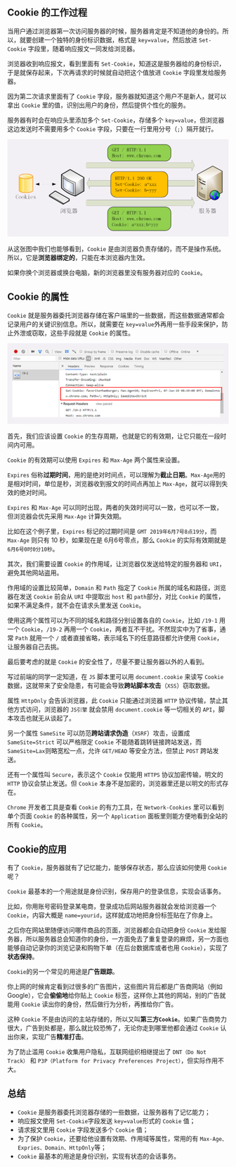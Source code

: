 ## Cookie 的工作过程

当用户通过浏览器第一次访问服务器的时候，服务器肯定是不知道他的身份的。所以，就要创建一个独特的身份标识数据，格式是 `key=value`，然后放进 `Set-Cookie` 字段里，随着响应报文一同发给浏览器。

浏览器收到响应报文，看到里面有 `Set-Cookie`，知道这是服务器给的身份标识，于是就保存起来，下次再请求的时候就自动把这个值放进 `Cookie` 字段里发给服务器。

因为第二次请求里面有了 `Cookie` 字段，服务器就知道这个用户不是新人，就可以拿出 `Cookie` 里的值，识别出用户的身份，然后提供个性化的服务。

服务器有时会在响应头里添加多个 `Set-Cookie`，存储多个 `key=value`，但浏览器这边发送时不需要用多个 `Cookie` 字段，只要在一行里用分号（`;`）隔开就行。

<img src=".\assets\15.png" alt="15" style="zoom: 50%;" />

从这张图中我们也能够看到，`Cookie` 是由浏览器负责存储的，而不是操作系统。所以，它是**浏览器绑定的**，只能在本浏览器内生效。

如果你换个浏览器或换台电脑，新的浏览器里没有服务器对应的 `Cookie`。



## Cookie 的属性

`Cookie` 就是服务器委托浏览器存储在客户端里的一些数据，而这些数据通常都会记录用户的关键识别信息。所以，就需要在 `key=value`外再用一些手段来保护，防止外泄或窃取，这些手段就是 `Cookie` 的属性。

<img src=".\assets\16.png" alt="16" style="zoom:50%;" />

首先，我们应该设置 `Cookie` 的生存周期，也就是它的有效期，让它只能在一段时间内可用。

`Cookie` 的有效期可以使用 `Expires` 和 `Max-Age` 两个属性来设置。

`Expires` 俗称**过期时间**，用的是绝对时间点，可以理解为**截止日期**。`Max-Age`用的是相对时间，单位是秒，浏览器收到报文的时间点再加上 `Max-Age`，就可以得到失效的绝对时间。

`Expires` 和 `Max-Age` 可以同时出现，两者的失效时间可以一致，也可以不一致，但浏览器会优先采用 `Max-Age` 计算失效期。

比如在这个例子里，`Expires` 标记的过期时间是 `GMT 2019年6月7号8点19分`，而 `Max-Age` 则只有 10 秒，如果现在是 6月6号零点，那么 `Cookie` 的实际有效期就是 `6月6号0时0分10秒`。

其次，我们需要设置 `Cookie` 的作用域，让浏览器仅发送给特定的服务器和 `URI`，避免其他网站盗用。

作用域的设置比较简单，`Domain` 和 `Path` 指定了 `Cookie` 所属的域名和路径，浏览器在发送 `Cookie` 前会从 `URI` 中提取出 `host` 和 `path`部分，对比 `Cookie` 的属性，如果不满足条件，就不会在请求头里发送 `Cookie`。

使用这两个属性可以为不同的域名和路径分别设置各自的 `Cookie`，比如 `/19-1` 用一个 `Cookie`，`/19-2` 再用一个 `Cookie`，两者互不干扰。不然现实中为了省事，通常 `Path` 就用一个 `/` 或者直接省略，表示域名下的任意路径都允许使用 `Cookie`，让服务器自己去挑。

最后要考虑的就是 `Cookie` 的安全性了，尽量不要让服务器以外的人看到。

写过前端的同学一定知道，在 `JS` 脚本里可以用 `document.cookie` 来读写 `Cookie` 数据，这就带来了安全隐患，有可能会导致**跨站脚本攻击**（`XSS`）窃取数据。

属性 `HttpOnly` 会告诉浏览器，此 `Cookie` 只能通过浏览器 `HTTP` 协议传输，禁止其他方式访问，浏览器的 `JS引擎` 就会禁用 `document.cookie` 等一切相关的 `API`，脚本攻击也就无从谈起了。

另一个属性 `SameSite` 可以防范**跨站请求伪造**（`XSRF`）攻击，设置成 `SameSite=Strict` 可以严格限定 `Cookie` 不能随着跳转链接跨站发送，而 `SameSite=Lax`则略宽松一点，允许 `GET/HEAD` 等安全方法，但禁止 `POST` 跨站发送。

还有一个属性叫 `Secure`，表示这个 `Cookie` 仅能用 `HTTPS` 协议加密传输，明文的 `HTTP` 协议会禁止发送。但 `Cookie` 本身不是加密的，浏览器里还是以明文的形式存在。

`Chrome` 开发者工具是查看 `Cookie` 的有力工具，在 `Network-Cookies` 里可以看到单个页面 `Cookie` 的各种属性，另一个 `Application` 面板里则能方便地看到全站的所有 `Cookie`。



## Cookie的应用

有了 `Cookie`，服务器就有了记忆能力，能够保存状态，那么应该如何使用 `Cookie` 呢？

`Cookie` 最基本的一个用途就是身份识别，保存用户的登录信息，实现会话事务。

比如，你用账号密码登录某电商，登录成功后网站服务器就会发给浏览器一个 `Cookie`，内容大概是 `name=yourid`，这样就成功地把身份标签贴在了你身上。

之后你在网站里随便访问哪件商品的页面，浏览器都会自动把身份 `Cookie` 发给服务器，所以服务器总会知道你的身份，一方面免去了重复登录的麻烦，另一方面也能够自动记录你的浏览记录和购物下单（在后台数据库或者也用 `Cookie`），实现了**状态保持**。

`Cookie`的另一个常见的用途是**广告跟踪**。

你上网的时候肯定看到过很多的广告图片，这些图片背后都是广告商网站（例如 Google），它会**偷偷地**给你贴上 `Cookie` 标签，这样你上其他的网站，别的广告就能用 `Cookie` 读出你的身份，然后做行为分析，再推给你广告。

这种 `Cookie` 不是由访问的主站存储的，所以又叫**第三方`Cookie`**。如果广告商势力很大，广告到处都是，那么就比较恐怖了，无论你走到哪里他都会通过 `Cookie` 认出你来，实现广告**精准打击**。

为了防止滥用 `Cookie` 收集用户隐私，互联网组织相继提出了 `DNT（Do Not Track）` 和 `P3P（Platform for Privacy Preferences Project）`，但实际作用不大。



## 总结

- `Cookie` 是服务器委托浏览器存储的一些数据，让服务器有了记忆能力；
- 响应报文使用 `Set-Cookie`字段发送 `key=value`形式的 `Cookie` 值；
- 请求报文里用 `Cookie` 字段发送多个 `Cookie` 值；
- 为了保护 `Cookie`，还要给他设置有效期、作用域等属性，常用的有 `Max-Age、Expries、Domain、HttpOnly`等；
- `Cookie` 最基本的用途是身份识别，实现有状态的会话事务。









































